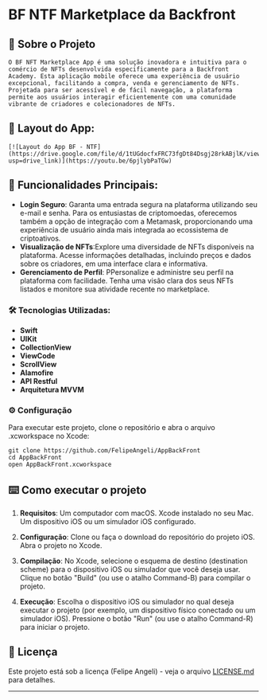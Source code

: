 # BF NTF Marketplace da Backfront


## 🚀 Sobre o Projeto

    O BF NFT Marketplace App é uma solução inovadora e intuitiva para o comércio de NFTs desenvolvida especificamente para a Backfront Academy. Esta aplicação mobile oferece uma experiência de usuário excepcional, facilitando a compra, venda e gerenciamento de NFTs. Projetada para ser acessível e de fácil navegação, a plataforma permite aos usuários interagir eficientemente com uma comunidade vibrante de criadores e colecionadores de NFTs.

## 📱 Layout do App:
    [![Layout do App BF - NTF](https://drive.google.com/file/d/1tUGdocfxFRC73fgDt84Dsgj28rkABjlK/view?usp=drive_link)](https://youtu.be/6pjlybPaTGw)


## 🎯 Funcionalidades Principais:


*  **Login Seguro**: Garanta uma entrada segura na plataforma utilizando seu e-mail e senha. Para os entusiastas de criptomoedas, oferecemos também a opção de integração com a Metamask, proporcionando uma experiência de usuário ainda mais integrada ao ecossistema de criptoativos.
*  **Visualização de NFTs**:Explore uma diversidade de NFTs disponíveis na plataforma. Acesse informações detalhadas, incluindo preços e dados sobre os criadores, em uma interface clara e informativa.
*  **Gerenciamento de Perfil**: PPersonalize e administre seu perfil na plataforma com facilidade. Tenha uma visão clara dos seus NFTs listados e monitore sua atividade recente no marketplace.


### 🛠️ Tecnologias Utilizadas:

*  **Swift**
*  **UIKit**
*  **CollectionView**
*  **ViewCode**
*  **ScrollView**
*  **Alamofire**
*  **API Restful**
*  **Arquitetura MVVM**



### ⚙️ Configuração

Para executar este projeto, clone o repositório e abra o arquivo .xcworkspace no Xcode:

```
git clone https://github.com/FelipeAngeli/AppBackFront
cd AppBackFront
open AppBackFront.xcworkspace

```


## ⌨️ Como executar o projeto

1. **Requisitos**: Um computador com macOS. Xcode instalado no seu Mac. Um dispositivo iOS ou um simulador iOS configurado.

2. **Configuração**: Clone ou faça o download do repositório do projeto iOS. Abra o projeto no Xcode.

3. **Compilação**: No Xcode, selecione o esquema de destino (destination scheme) para o dispositivo iOS ou simulador que você deseja usar. Clique no botão "Build" (ou use o atalho Command-B) para compilar o projeto.

3. **Execução**: Escolha o dispositivo iOS ou simulador no qual deseja executar o projeto (por exemplo, um dispositivo físico conectado ou um simulador iOS). Pressione o botão "Run" (ou use o atalho Command-R) para iniciar o projeto.




## 📄 Licença

Este projeto está sob a licença (Felipe Angeli) - veja o arquivo [LICENSE.md](https://www.linkedin.com/in/felipeangeli/) para detalhes.



---
